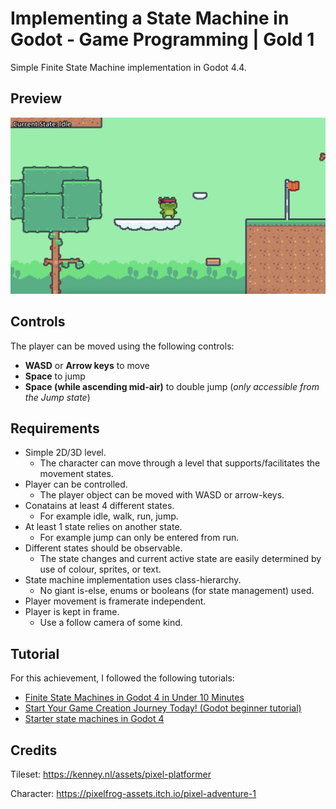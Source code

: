 # Implementing a State Machine in Godot - Game Programming | Gold 1

Simple Finite State Machine implementation in Godot 4.4.

## Preview

<img src="https://github.com/junyi-xie/game-dev-minor/blob/main/finite-state-machine/preview.png" />

## Controls

The player can be moved using the following controls:

- **WASD** or **Arrow keys** to move
- **Space** to jump
- **Space (while ascending mid-air)** to double jump (_only accessible from the Jump state_)

## Requirements

- Simple 2D/3D level.
  - The character can move through a level that supports/facilitates the movement states. 
- Player can be controlled.
  - The player object can be moved with WASD or arrow-keys. 
- Conatains at least 4 different states.
  - For example idle, walk, run, jump.
- At least 1 state relies on another state.
  - For example jump can only be entered from run.
- Different states should be observable.
  - The state changes and current active state are easily determined by use of colour, sprites, or text.
- State machine implementation uses class-hierarchy.
  - No giant is-else, enums or booleans (for state management) used.
- Player movement is framerate independent.
- Player is kept in frame.
  - Use a follow camera of some kind.

## Tutorial

For this achievement, I followed the following tutorials:

- [Finite State Machines in Godot 4 in Under 10 Minutes](https://www.youtube.com/watch?v=ow_Lum-Agbs)
- [Start Your Game Creation Journey Today! (Godot beginner tutorial)](https://www.youtube.com/watch?v=5V9f3MT86M8)
- [Starter state machines in Godot 4](https://www.youtube.com/watch?v=oqFbZoA2lnU)

## Credits

Tileset: https://kenney.nl/assets/pixel-platformer

Character: https://pixelfrog-assets.itch.io/pixel-adventure-1
